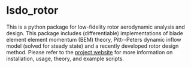 # lsdo_rotor

This is a python package for low-fidelity rotor aerodynamic analysis and design. This package includes (differentiable) implementations of blade element element momentum (BEM) theory, Pitt--Peters dynamic inflow model (solved for steady state) and a recently developed rotor design method. Please refer to the [project website](https://lsdo-rotor.readthedocs.io/en/latest/index.html) for more information on installation, usage, theory, and example scripts. 

